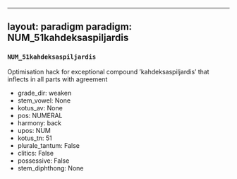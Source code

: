 
---
layout: paradigm
paradigm: NUM_51kahdeksaspiljardis
---
### ` NUM_51kahdeksaspiljardis `

Optimisation hack for exceptional compound ’kahdeksaspiljardis’ that inflects in all parts with agreement
* grade_dir: weaken
* stem_vowel: None
* kotus_av: None
* pos: NUMERAL
* harmony: back
* upos: NUM
* kotus_tn: 51
* plurale_tantum: False
* clitics: False
* possessive: False
* stem_diphthong: None
